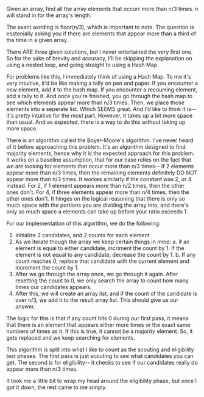 Given an array, find all the array elements that occurr more than n/3 times. n will stand in for the array's length.

The exact wording is floor(n/3), which is important to note. The question is esstenially asking you if there are elements that appear more than a third of the time in a given array.

There ARE three given solutions, but I never entertained the very first one. So for the sake of brevity and accuracy, I'll be skipping the explanation on using a nested loop, and going straight to using a Hash Map.

For problems like this, I immediately think of using a Hash Map. To me it's very intuitive, it'd be like making a tally on pen and paper. If you encounter a new element, add it to the hash map. If you encounter a recourring element, add a tally to it. And once you're finished, you go through the hash map to see which elements appear more than n/3 times. Then, we place those elements into a seperate list. Which SEEMS great. And I'd like to think it is-- it's pretty intuitive for the most part. However, it takes up a bit more space than usual. And as expected, there is a way to do this without taking up more space.

There is an algorithm called the Boyer-Moore's algorithm. I've never heard of it before approaching this problem. It's an algorithm designed to find majority elements, hence why it is the expected approach for this problem. It works on a baseline assumption, that for our case relies on the fact that we are looking for elements that occur more than n/3 times-- if 2 elements appear more than n/3 times, then the remaining elements definitely DO NOT appear more than n/3 times. It workes similarly if the constant was 2, or 4 instead. For 2, if 1 element appears more than n/2 times, then the other ones don't. For 4, if three elements appear more than n/4 times, then the other ones don't. It hinges on the logical reasoning that there is only so much space with the portions you are dividing the array into, and there's only so much space a elements can take up before your ratio exceeds 1.

For our implementation of this algorithm, we do the following:

1. Initialize 2 candidates, and 2 counts for each element
2. As we iterate though the array we keep certain things in mind:
	a. if an element is equal to either candidate, incriment the count by 1. If the element is not equal to any candidate, decrease the count by 1.
	b. If any count reaches 0, replace that candidate with the current element and increment the count by 1.
3. After we go through the array once, we go through it again. After resetting the count to 0, we only search the array to count how many times our candidates appears.
4. After this, we will create an array list, and if the count of the candidate is over n/3, we add it to the result array list. This should give us our answer.

The logic for this is that if any count hits 0 during our first pass, it means that there is an element that appears either more times or the exact same numbers of times as it. If this is true, it cannot be a majority element. So, it gets replaced and we keep searching for elements.

This algorithm is split into what I like to count as the scouting and eligibility test phases. The first pass is just scouting to see what candidates you can get. The second is for eligibility-- it checks to see if our candidates really do appear more than n/3 times.

It took me a little bit to wrap my head around the eligibility phase, but once I got it down, the rest came to me simply.
